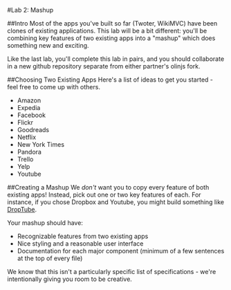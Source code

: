 #Lab 2: Mashup

##Intro
Most of the apps you've built so far (Twoter, WikiMVC) have been clones of existing applications. This lab will be a bit different: you'll be combining key features of two existing apps into a "mashup" which does something new and exciting. 

Like the last lab, you'll complete this lab in pairs, and you should collaborate in a new github repository separate from either partner's olinjs fork.

##Choosing Two Existing Apps
Here's a list of ideas to get you started - feel free to come up with others.
- Amazon
- Expedia
- Facebook
- Flickr
- Goodreads
- Netflix
- New York Times
- Pandora
- Trello
- Yelp
- Youtube

##Creating a Mashup
We _don't_ want you to copy every feature of both existing apps! Instead, pick out one or two key features of each. For instance, if you chose Dropbox and Youtube, you might build something like [DropTube](http://drop-tube.herokuapp.com/ "Josh's mashup from spring 2013").

Your mashup should have:
- Recognizable features from two existing apps
- Nice styling and a reasonable user interface
- Documentation for each major component (minimum of a few sentences at the top of every file)

We know that this isn't a particularly specific list of specifications - we're intentionally giving you room to be creative.